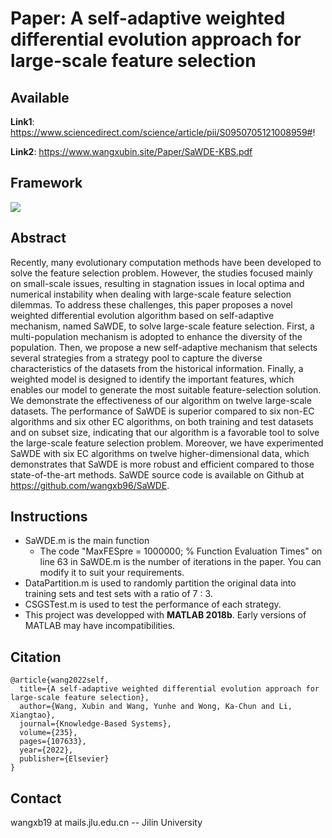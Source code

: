# Paper: A self-adaptive weighted differential evolution approach for large-scale feature selection
## Available  
**Link1**: https://www.sciencedirect.com/science/article/pii/S0950705121008959#!

**Link2**: https://www.wangxubin.site/Paper/SaWDE-KBS.pdf

## Framework
![](https://github.com/wangxb96/SaWDE/blob/master/framework.png)
## Abstract
Recently, many evolutionary computation methods have been developed to solve the feature selection problem. However, the studies focused mainly on small-scale issues, resulting in stagnation issues in local optima and numerical instability when dealing with large-scale feature selection dilemmas. To address these challenges, this paper proposes a novel weighted differential evolution algorithm based on self-adaptive mechanism, named SaWDE, to solve large-scale feature selection. First, a multi-population mechanism is adopted to enhance the diversity of the population. Then, we propose a new self-adaptive mechanism that selects several strategies from a strategy pool to capture the diverse characteristics of the datasets from the historical information. Finally, a weighted model is designed to identify the important features, which enables our model to generate the most suitable feature-selection solution. We demonstrate the effectiveness of our algorithm on twelve large-scale datasets. The performance of SaWDE is superior compared to six non-EC algorithms and six other EC algorithms, on both training and test datasets and on subset size, indicating that our algorithm is a favorable tool to solve the large-scale feature selection problem. Moreover, we have experimented SaWDE with six EC algorithms on twelve higher-dimensional data, which demonstrates that SaWDE is more robust and efficient compared to those state-of-the-art methods. SaWDE source code is available on Github at https://github.com/wangxb96/SaWDE.
## Instructions
- SaWDE.m is the main function
  - The code "MaxFESpre = 1000000; % Function Evaluation Times" on line 63 in SaWDE.m is the number of iterations in the paper. You can modify it to suit your requirements.
- DataPartition.m is used to randomly partition the original data into training sets and test sets with a ratio of 7 : 3.
- CSGSTest.m is used to test the performance of each strategy.
- This project was developped with **MATLAB 2018b**. Early versions of MATLAB may have incompatibilities.
## Citation
```
@article{wang2022self,
  title={A self-adaptive weighted differential evolution approach for large-scale feature selection},
  author={Wang, Xubin and Wang, Yunhe and Wong, Ka-Chun and Li, Xiangtao},
  journal={Knowledge-Based Systems},
  volume={235},
  pages={107633},
  year={2022},
  publisher={Elsevier}
}
```
## Contact 
wangxb19 at mails.jlu.edu.cn -- Jilin University
